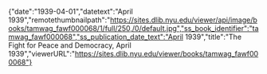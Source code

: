 {"date":"1939-04-01","datetext":"April 1939","remotethumbnailpath":"https://sites.dlib.nyu.edu/viewer/api/image/books/tamwag_fawf000068/1/full/250,/0/default.jpg","ss_book_identifier":"tamwag_fawf000068","ss_publication_date_text":"April 1939","title":"The Fight for Peace and Democracy, April 1939","viewerURL":"https://sites.dlib.nyu.edu/viewer/books/tamwag_fawf000068"}